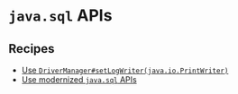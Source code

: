 # `java.sql` APIs

## Recipes

* [Use `DriverManager#setLogWriter(java.io.PrintWriter)`](migratedrivermanagersetlogstream.md)
* [Use modernized `java.sql` APIs](javasqlapis.md)


